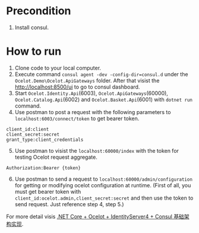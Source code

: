 # Precondition
1. Install consul.

# How to run
1. Clone code to your local computer.
2. Execute command `consul agent -dev -config-dir=consul.d` under the `Ocelot.Demo\Ocelot.ApiGateways` folder. After that visist the [http://localhost:8500/ui](http://localhost:8500/ui) to go to consul dashboard.
3. Start `Ocelot.Identity.Api`(6003), `Ocelot.ApiGateways`(60000), `Ocelot.Catalog.Api`(6002) and `Ocelot.Basket.Api`(6001) with `dotnet run` command.
4. Use postman to post a request with the following parameters to `localhost:6003/connect/token` to get bearer token. 
```
client_id:client
client_secret:secret
grant_type:client_credentials
```
5. Use postman to visist the `localhost:60000/index` with the token for testing Ocelot request aggregate.
```
Authorization:Bearer {token}
```
6. Use postman to send a request to `localhost:60000/admin/configuration` for getting or modifying ocelot configuration at runtime.
(First of all, you must get bearer token with `client_id:ocelot.admin,client_secret:secret` and then use the token to send request. Just reference step 4, step 5.)

For more detail visis [.NET Core + Ocelot + IdentityServer4 + Consul 基础架构实现](https://www.cnblogs.com/Zhang-Xiang/p/10437488.html).
